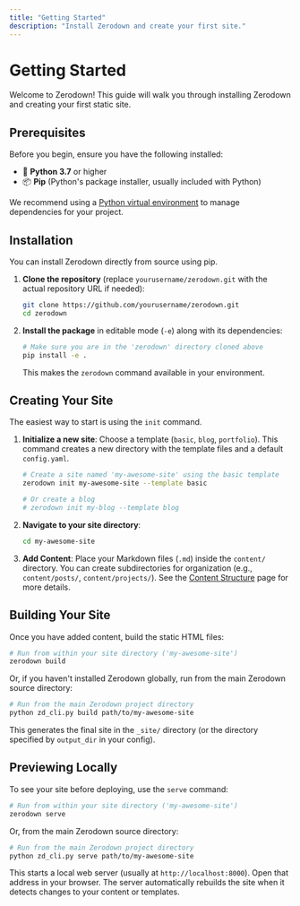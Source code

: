 ```yaml
---
title: "Getting Started"
description: "Install Zerodown and create your first site."
---
```


# Getting Started

Welcome to Zerodown! This guide will walk you through installing Zerodown and creating your first static site.

## Prerequisites

Before you begin, ensure you have the following installed:

*   🐍 **Python 3.7** or higher
*   📦 **Pip** (Python's package installer, usually included with Python)

We recommend using a [Python virtual environment](https://docs.python.org/3/tutorial/venv.html) to manage dependencies for your project.

## Installation

You can install Zerodown directly from source using pip.

1.  **Clone the repository** (replace `yourusername/zerodown.git` with the actual repository URL if needed):
    ```bash
    git clone https://github.com/yourusername/zerodown.git
    cd zerodown
    ```

2.  **Install the package** in editable mode (`-e`) along with its dependencies:
    ```bash
    # Make sure you are in the 'zerodown' directory cloned above
    pip install -e .
    ```
    This makes the `zerodown` command available in your environment.

## Creating Your Site

The easiest way to start is using the `init` command.

1.  **Initialize a new site**:
    Choose a template (`basic`, `blog`, `portfolio`). This command creates a new directory with the template files and a default `config.yaml`.
    ```bash
    # Create a site named 'my-awesome-site' using the basic template
    zerodown init my-awesome-site --template basic

    # Or create a blog
    # zerodown init my-blog --template blog
    ```

2.  **Navigate to your site directory**:
    ```bash
    cd my-awesome-site
    ```

3.  **Add Content**:
    Place your Markdown files (`.md`) inside the `content/` directory. You can create subdirectories for organization (e.g., `content/posts/`, `content/projects/`). See the [Content Structure](content-structure.html) page for more details.

## Building Your Site

Once you have added content, build the static HTML files:

```bash
# Run from within your site directory ('my-awesome-site')
zerodown build
```

Or, if you haven't installed Zerodown globally, run from the main Zerodown source directory:
```bash
# Run from the main Zerodown project directory
python zd_cli.py build path/to/my-awesome-site
```

This generates the final site in the `_site/` directory (or the directory specified by `output_dir` in your config).

## Previewing Locally

To see your site before deploying, use the `serve` command:

```bash
# Run from within your site directory ('my-awesome-site')
zerodown serve
```

Or, from the main Zerodown source directory:
```bash
# Run from the main Zerodown project directory
python zd_cli.py serve path/to/my-awesome-site
```

This starts a local web server (usually at `http://localhost:8000`). Open that address in your browser. The server automatically rebuilds the site when it detects changes to your content or templates.

